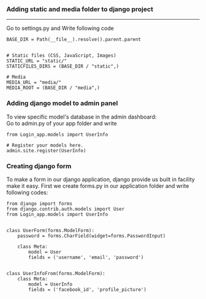 ### Adding static and media folder to django project
<hr>
Go to settings.py and Write following code

    BASE_DIR = Path(__file__).resolve().parent.parent


    # Static files (CSS, JavaScript, Images)
    STATIC_URL = "static/"
    STATICFILES_DIRS = (BASE_DIR / "static",)

    # Media
    MEDIA_URL = "media/"
    MEDIA_ROOT = (BASE_DIR / "media",)


### Adding django model to admin panel
To view specific model's database in the admin dashboard:
<br>
Go to admin.py of your app folder and write

    from Login_app.models import UserInfo

    # Register your models here.
    admin.site.register(UserInfo)

### Creating django form
To make a form in our django application, django provide us built in facility make it easy.
First we create forms.py in our application folder and write following codes:

    from django import forms
    from django.contrib.auth.models import User
    from Login_app.models import UserInfo


    class UserForm(forms.ModelForm):
        password = forms.CharField(widget=forms.PasswordInput)

        class Meta:
            model = User
            fields = ('username', 'email', 'password')


    class UserInfoFrom(forms.ModelForm):
        class Meta:
            model = UserInfo
            fields = ('facebook_id', 'profile_picture')